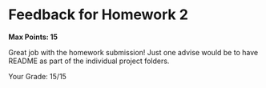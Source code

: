 # Feedback for Homework 2
**Max Points: 15**

Great job with the homework submission! Just one advise would be to have README as part of the individual project folders.

Your Grade: 15/15